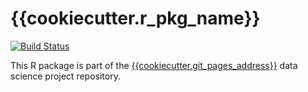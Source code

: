 # {{cookiecutter.r_pkg_name}}

[![Build Status]({{cookiecutter.travis_badge}})]({{cookiecutter.travis_address}})

This R package is part of the [{{cookiecutter.git_pages_address}}]({{cookiecutter.git_pages_address}}) data science project repository.

